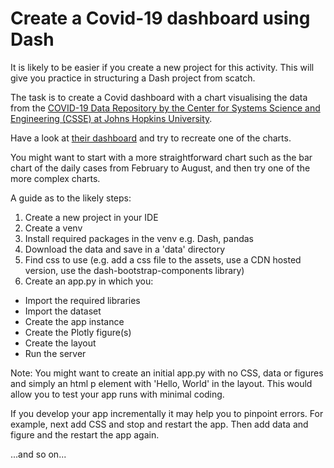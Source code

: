 # Create a Covid-19 dashboard using Dash
It is likely to be easier if you create a new project for this activity. This will give you practice in structuring a Dash project from scatch.

The task is to create a Covid dashboard with a chart visualising the data from the [COVID-19 Data Repository by the Center for Systems Science and Engineering (CSSE) at Johns Hopkins University](https://github.com/CSSEGISandData/COVID-19).

Have a look at [their dashboard](https://www.arcgis.com/apps/opsdashboard/index.html#/bda7594740fd40299423467b48e9ecf6) and try to recreate one of the charts.

You might want to start with a more straightforward chart such as the bar chart of the daily cases from February to August, and then try one of the more complex charts.

A guide as to the likely steps:

1. Create a new project in your IDE
2. Create a venv
3. Install required packages in the venv e.g. Dash, pandas
4. Download the data and save in a 'data' directory
5. Find css to use (e.g. add a css file to the assets, use a CDN hosted version, use the dash-bootstrap-components library)
6. Create an app.py in which you:
- Import the required libraries
- Import the dataset
- Create the app instance
- Create the Plotly figure(s)
- Create the layout
- Run the server

Note: You might want to create an initial app.py with no CSS, data or figures and simply an html p element with 'Hello, World' in the layout. This would allow you to test your app runs with minimal coding.

If you develop your app incrementally it may help you to pinpoint errors.  For example, next add CSS and stop and restart the app. Then add data and figure and the restart the app again. 

...and so on...


